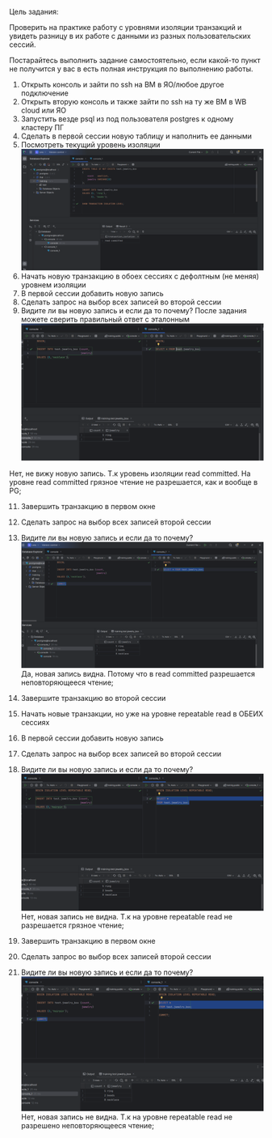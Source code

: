 Цель задания:

Проверить на практике работу с уровнями изоляции транзакций и увидеть разницу в их работе с данными из разных пользовательских сессий.

Постарайтесь выполнить задание самостоятельно, если какой-то пункт не получится у вас в есть полная инструкция по выполнению работы.



1) Открыть консоль и зайти по ssh на ВМ в ЯО/любое другое подключение
2) Открыть вторую консоль и также зайти по ssh на ту же ВМ в WB cloud или ЯО
3) Запустить везде psql из под пользователя postgres к одному кластеру ПГ
4) Сделать в первой сессии новую таблицу и наполнить ее данными
5) Посмотреть текущий уровень изоляции
  ![проверка уровня изоляции](https://github.com/LeraSolovieva/LeraSolo/blob/main/Практика/Картинки/проверка%20уровня%20изоляции.png)
7) Начать новую транзакцию в обоех сессиях с дефолтным (не меняя) уровнем изоляции
8) В первой сессии добавить новую запись
9) Сделать запрос на выбор всех записей во второй сессии
10) Видите ли вы новую запись и если да то почему? После задания можете сверить правильный ответ с эталонным
  ![шаг 9](https://github.com/LeraSolovieva/LeraSolo/blob/main/Практика/Картинки/шаг%209%20.png)

Нет, не вижу новую запись. Т.к уровень изоляции read committed. На уровне  read committed грязное чтение не разрешается, как и вообще в PG;

11) Завершить транзакцию в первом окне
12) Сделать запрос на выбор всех записей второй сессии
13) Видите ли вы новую запись и если да то почему?
  ![шаг 13](https://github.com/LeraSolovieva/LeraSolo/blob/main/Практика/Картинки/шаг%2013.png)
Да, новая запись видна. Потому что в read committed разрешается неповторяющееся чтение;
14) Завершите транзакцию во второй сессии
15) Начать новые транзакции, но уже на уровне repeatable read в ОБЕИХ сессиях
16) В первой сессии добавить новую запись
17) Сделать запрос на выбор всех записей во второй сессии
18) Видите ли вы новую запись и если да то почему?
    ![шаг 18](https://github.com/LeraSolovieva/LeraSolo/blob/main/Практика/Картинки/шаг%2018.png)
Нет, новая запись не видна. Т.к на уровне repeatable read не разрешается грязное чтение;

19) Завершить транзакцию в первом окне
20) Сделать запрос во выбор всех записей второй сессии
21) Видите ли вы новую запись и если да то почему?
    ![шаг 21](https://github.com/LeraSolovieva/LeraSolo/blob/main/Практика/Картинки/шаг%2021.png)
    Нет, новая запись не видна. Т.к на уровне repeatable read не разрешено неповторяющееся чтение;
